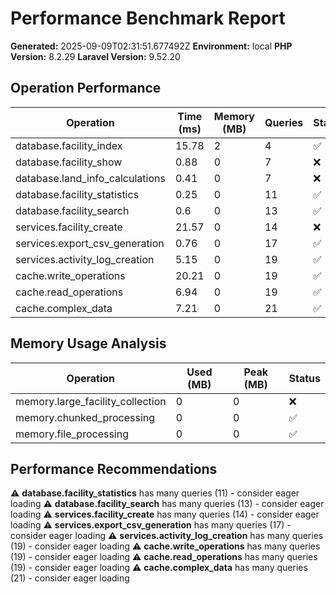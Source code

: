 # Performance Benchmark Report

**Generated:** 2025-09-09T02:31:51.677492Z
**Environment:** local
**PHP Version:** 8.2.29
**Laravel Version:** 9.52.20

## Operation Performance

| Operation | Time (ms) | Memory (MB) | Queries | Status |
|-----------|-----------|-------------|---------|--------|
| database.facility_index | 15.78 | 2 | 4 | ✅ |
| database.facility_show | 0.88 | 0 | 7 | ❌ |
| database.land_info_calculations | 0.41 | 0 | 7 | ❌ |
| database.facility_statistics | 0.25 | 0 | 11 | ✅ |
| database.facility_search | 0.6 | 0 | 13 | ✅ |
| services.facility_create | 21.57 | 0 | 14 | ❌ |
| services.export_csv_generation | 0.76 | 0 | 17 | ✅ |
| services.activity_log_creation | 5.15 | 0 | 19 | ✅ |
| cache.write_operations | 20.21 | 0 | 19 | ✅ |
| cache.read_operations | 6.94 | 0 | 19 | ✅ |
| cache.complex_data | 7.21 | 0 | 21 | ✅ |

## Memory Usage Analysis

| Operation | Used (MB) | Peak (MB) | Status |
|-----------|-----------|-----------|--------|
| memory.large_facility_collection | 0 | 0 | ❌ |
| memory.chunked_processing | 0 | 0 | ✅ |
| memory.file_processing | 0 | 0 | ✅ |

## Performance Recommendations

⚠️ **database.facility_statistics** has many queries (11) - consider eager loading
⚠️ **database.facility_search** has many queries (13) - consider eager loading
⚠️ **services.facility_create** has many queries (14) - consider eager loading
⚠️ **services.export_csv_generation** has many queries (17) - consider eager loading
⚠️ **services.activity_log_creation** has many queries (19) - consider eager loading
⚠️ **cache.write_operations** has many queries (19) - consider eager loading
⚠️ **cache.read_operations** has many queries (19) - consider eager loading
⚠️ **cache.complex_data** has many queries (21) - consider eager loading
